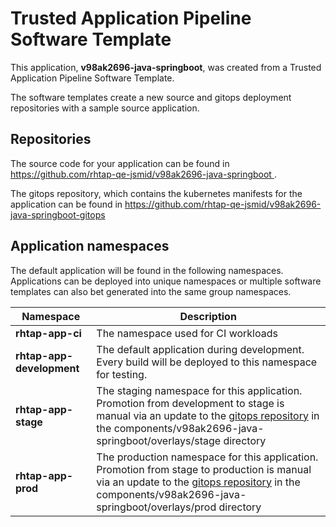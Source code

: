 # Trusted Application Pipeline Software Template

This application, **v98ak2696-java-springboot**, was created from a Trusted Application Pipeline Software Template.

The software templates create a new source and gitops deployment repositories with a sample source application. 

## Repositories

The source code for your application can be found in [https://github.com/rhtap-qe-jsmid/v98ak2696-java-springboot ](https://github.com/rhtap-qe-jsmid/v98ak2696-java-springboot ).
 
The gitops repository, which contains the kubernetes manifests for the application can be found in 
[https://github.com/rhtap-qe-jsmid/v98ak2696-java-springboot-gitops ](https://github.com/rhtap-qe-jsmid/v98ak2696-java-springboot-gitops ) 

## Application namespaces 

The default application will be found in the following namespaces. Applications can be deployed into unique namespaces or multiple software templates can also bet generated into the same group namespaces.  

|  Namespace   |  Description   |  
| -------- | -------- |
| **rhtap-app-ci** | The namespace used for CI workloads |
| **rhtap-app-development** | The default application during development. Every build will be deployed to this namespace for testing. |
| **rhtap-app-stage** | The staging namespace for this application. Promotion from development to stage is manual via an update to the [gitops repository](https://github.com/rhtap-qe-jsmid/v98ak2696-java-springboot-gitops ) in the components/v98ak2696-java-springboot/overlays/stage directory |
| **rhtap-app-prod** | The production namespace for this application. Promotion from stage to production is manual via an update to the [gitops repository](https://github.com/rhtap-qe-jsmid/v98ak2696-java-springboot-gitops ) in the components/v98ak2696-java-springboot/overlays/prod directory |